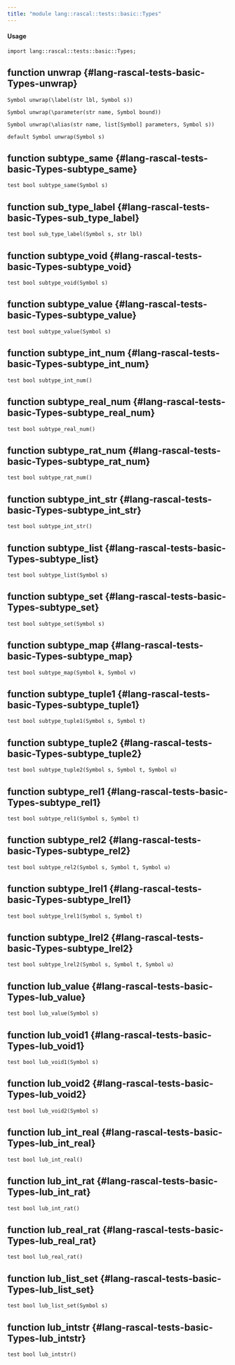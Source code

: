 ```yaml
---
title: "module lang::rascal::tests::basic::Types"
---
```


#### Usage

`import lang::rascal::tests::basic::Types;`


## function unwrap {#lang-rascal-tests-basic-Types-unwrap}

```rascal
Symbol unwrap(\label(str lbl, Symbol s))

Symbol unwrap(\parameter(str name, Symbol bound))

Symbol unwrap(\alias(str name, list[Symbol] parameters, Symbol s))

default Symbol unwrap(Symbol s)

```

## function subtype_same {#lang-rascal-tests-basic-Types-subtype_same}

```rascal
test bool subtype_same(Symbol s)

```

## function sub_type_label {#lang-rascal-tests-basic-Types-sub_type_label}

```rascal
test bool sub_type_label(Symbol s, str lbl)

```

## function subtype_void {#lang-rascal-tests-basic-Types-subtype_void}

```rascal
test bool subtype_void(Symbol s)

```

## function subtype_value {#lang-rascal-tests-basic-Types-subtype_value}

```rascal
test bool subtype_value(Symbol s)

```

## function subtype_int_num {#lang-rascal-tests-basic-Types-subtype_int_num}

```rascal
test bool subtype_int_num()

```

## function subtype_real_num {#lang-rascal-tests-basic-Types-subtype_real_num}

```rascal
test bool subtype_real_num()

```

## function subtype_rat_num {#lang-rascal-tests-basic-Types-subtype_rat_num}

```rascal
test bool subtype_rat_num()

```

## function subtype_int_str {#lang-rascal-tests-basic-Types-subtype_int_str}

```rascal
test bool subtype_int_str()

```

## function subtype_list {#lang-rascal-tests-basic-Types-subtype_list}

```rascal
test bool subtype_list(Symbol s)

```

## function subtype_set {#lang-rascal-tests-basic-Types-subtype_set}

```rascal
test bool subtype_set(Symbol s)

```

## function subtype_map {#lang-rascal-tests-basic-Types-subtype_map}

```rascal
test bool subtype_map(Symbol k, Symbol v)

```

## function subtype_tuple1 {#lang-rascal-tests-basic-Types-subtype_tuple1}

```rascal
test bool subtype_tuple1(Symbol s, Symbol t)

```

## function subtype_tuple2 {#lang-rascal-tests-basic-Types-subtype_tuple2}

```rascal
test bool subtype_tuple2(Symbol s, Symbol t, Symbol u)

```

## function subtype_rel1 {#lang-rascal-tests-basic-Types-subtype_rel1}

```rascal
test bool subtype_rel1(Symbol s, Symbol t)

```

## function subtype_rel2 {#lang-rascal-tests-basic-Types-subtype_rel2}

```rascal
test bool subtype_rel2(Symbol s, Symbol t, Symbol u)

```

## function subtype_lrel1 {#lang-rascal-tests-basic-Types-subtype_lrel1}

```rascal
test bool subtype_lrel1(Symbol s, Symbol t)

```

## function subtype_lrel2 {#lang-rascal-tests-basic-Types-subtype_lrel2}

```rascal
test bool subtype_lrel2(Symbol s, Symbol t, Symbol u)

```

## function lub_value {#lang-rascal-tests-basic-Types-lub_value}

```rascal
test bool lub_value(Symbol s)

```

## function lub_void1 {#lang-rascal-tests-basic-Types-lub_void1}

```rascal
test bool lub_void1(Symbol s)

```

## function lub_void2 {#lang-rascal-tests-basic-Types-lub_void2}

```rascal
test bool lub_void2(Symbol s)

```

## function lub_int_real {#lang-rascal-tests-basic-Types-lub_int_real}

```rascal
test bool lub_int_real()

```

## function lub_int_rat {#lang-rascal-tests-basic-Types-lub_int_rat}

```rascal
test bool lub_int_rat()

```

## function lub_real_rat {#lang-rascal-tests-basic-Types-lub_real_rat}

```rascal
test bool lub_real_rat()

```

## function lub_list_set {#lang-rascal-tests-basic-Types-lub_list_set}

```rascal
test bool lub_list_set(Symbol s)

```

## function lub_intstr {#lang-rascal-tests-basic-Types-lub_intstr}

```rascal
test bool lub_intstr()

```

